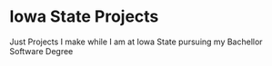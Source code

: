 # Iowa State Projects
Just Projects I make while I am at Iowa State pursuing my Bachellor Software Degree
